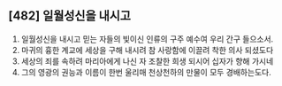 ## [482] 일월성신을 내시고

1) 일월성신을 내시고 믿는 자들의 빛이신 인류의 구주 예수여 우리 간구 들으소서.  
2) 마귀의 흉한 계교에 세상을 구해 내시려 참 사랑함에 이끌려 착한 의사 되셨도다  
3) 세상의 죄를 속하려 마리아에게 나신 자 조찰한 희생 되시어 십자가 향해 가시네  
4) 그의 영광의 권능과 이름이 한번 울리매 천상천하의 만물이 모두 경배하는도다.
